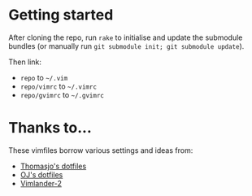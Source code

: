 # Getting started
After cloning the repo, run `rake` to initialise and update the submodule bundles (or manually run `git submodule init; git submodule update`).

Then link:

* `repo` to `~/.vim`
* `repo/vimrc` to `~/.vimrc`
* `repo/gvimrc` to `~/.gvimrc`

# Thanks to...
These vimfiles borrow various settings and ideas from:

* [Thomasjo's dotfiles](https://github.com/thomasjo/dotfiles)
* [OJ's dotfiles](https://bitbucket.org/OJ/dotfiles)
* [Vimlander-2](https://github.com/spicycode/Vimlander-2-The-Quickening)
